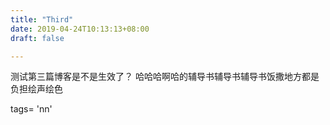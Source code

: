```yaml
---
title: "Third"
date: 2019-04-24T10:13:13+08:00
draft: false

---
```

测试第三篇博客是不是生效了？ 哈哈哈啊哈的辅导书辅导书辅导书饭撒地方都是负担绘声绘色

tags= 'nn'
